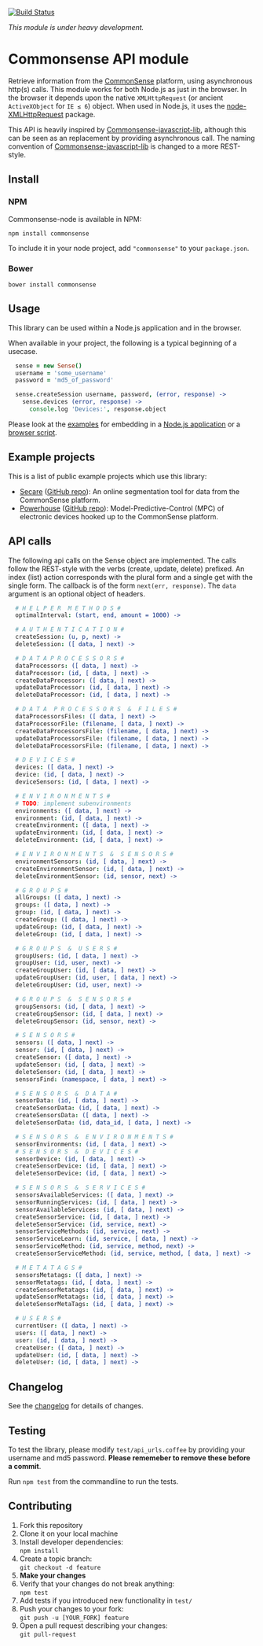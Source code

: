 [![Build Status](https://travis-ci.org/senseobservationsystems/commonsense-nodejs-module.png?branch=master)](https://travis-ci.org/https://travis-ci.org/senseobservationsystems/commonsense-nodejs-module)

*This module is under heavy development.*

# Commonsense API module

Retrieve information from the [CommonSense](http://www.sense-os.nl/commonsense) platform, using asynchronous http(s) calls.
This module works for both Node.js as just in the browser. In the browser it depends upon the native `XMLHttpRequest` (or ancient `ActiveXObject` for `IE ≤ 6`) object. When used in Node.js, it uses the [node-XMLHttpRequest](https://github.com/driverdan/node-XMLHttpRequest) package.

This API is heavily inspired by [Commonsense-javascript-lib](https://github.com/senseobservationsystems/commonsense-javascript-lib), although this can be seen as an replacement by providing asynchronous call. The naming convention of [Commonsense-javascript-lib](https://github.com/senseobservationsystems/commonsense-javascript-lib) is changed to a more REST-style.

## Install

### NPM
Commonsense-node is available in NPM:

`npm install commonsense`

To include it in your node project, add `"commonsense"` to your `package.json`.

### Bower

`bower install commonsense`


## Usage

This library can be used within a Node.js application and in the browser.

When available in your project, the following is a typical beginning of a usecase.

````coffeescript
  sense = new Sense()
  username = 'some_username'
  password = 'md5_of_password'

  sense.createSession username, password, (error, response) ->
    sense.devices (error, response) ->
      console.log 'Devices:', response.object
````

Please look at the [examples](examples) for embedding in a [Node.js application](examples/simple.coffee) or a [browser script](examples/simple.html).

## Example projects
This is a list of public example projects which use this library:

- [Secare](http://secare.herokuapp.com) ([GitHub repo](https://github.com/rvlasveld/secare)): An online segmentation tool for data from the CommonSense platform.
- [Powerhouse](http://sensepowerhouse.herokuapp.com) ([GitHub repo](https://github.com/josvhd/sensepower)): Model-Predictive-Control (MPC) of electronic devices hooked up to the CommonSense platform.

## API calls

The following api calls on the Sense object are implemented.
The calls follow the REST-style with the verbs (create, update, delete) prefixed.
An index (list) action corresponds with the plural form and a single get with the single form.
The callback is of the form `next(err, response)`.
The `data` argument is an optional object of headers.

```coffeescript
  # H E L P E R  M E T H O D S #
  optimalInterval: (start, end, amount = 1000) ->

  # A U T H E N T I C A T I O N #
  createSession: (u, p, next) ->
  deleteSession: ([ data, ] next) ->

  # D A T A P R O C E S S O R S #
  dataProcessors: ([ data, ] next) ->
  dataProcessor: (id, [ data, ] next) ->
  createDataProcessor: ([ data, ] next) ->
  updateDataProcessor: (id, [ data, ] next) ->
  deleteDataProcessor: (id, [ data, ] next) ->

  # D A T A  P R O C E S S O R S  &  F I L E S #
  dataProcessorsFiles: ([ data, ] next) ->
  dataProcessorFile: (filename, [ data, ] next) ->
  createDataProcessorsFile: (filename, [ data, ] next) ->
  updateDataProcessorsFile: (filename, [ data, ] next) ->
  deleteDataProcessorsFile: (filename, [ data, ] next) ->

  # D E V I C E S #
  devices: ([ data, ] next) ->
  device: (id, [ data, ] next) ->
  deviceSensors: (id, [ data, ] next) ->

  # E N V I R O N M E N T S #
  # TODO: implement subenvironments
  environments: ([ data, ] next) ->
  environment: (id, [ data, ] next) ->
  createEnvironment: ([ data, ] next) ->
  updateEnvironment: (id, [ data, ] next) ->
  deleteEnvironment: (id, [ data, ] next) ->

  # E N V I R O N M E N T S  &  S E N S O R S #
  environmentSensors: (id, [ data, ] next) ->
  createEnvironmentSensor: (id, [ data, ] next) ->
  deleteEnvironmentSensor: (id, sensor, next) ->

  # G R O U P S #
  allGroups: ([ data, ] next) ->
  groups: ([ data, ] next) ->
  group: (id, [ data, ] next) ->
  createGroup: ([ data, ] next) ->
  updateGroup: (id, [ data, ] next) ->
  deleteGroup: (id, [ data, ] next) ->

  # G R O U P S  &  U S E R S #
  groupUsers: (id, [ data, ] next) ->
  groupUser: (id, user, next) ->
  createGroupUser: (id, [ data, ] next) ->
  updateGroupUser: (id, user, [ data, ] next) ->
  deleteGroupUser: (id, user, next) ->

  # G R O U P S  &  S E N S O R S #
  groupSensors: (id, [ data, ] next) ->
  createGroupSensor: (id, [ data, ] next) ->
  deleteGroupSensor: (id, sensor, next) ->

  # S E N S O R S #
  sensors: ([ data, ] next) ->
  sensor: (id, [ data, ] next) ->
  createSensor: ([ data, ] next) ->
  updateSensor: (id, [ data, ] next) ->
  deleteSensor: (id, [ data, ] next) ->
  sensorsFind: (namespace, [ data, ] next) ->

  # S E N S O R S  &  D A T A #
  sensorData: (id, [ data, ] next) ->
  createSensorData: (id, [ data, ] next) ->
  createSensorsData: ([ data, ] next) ->
  deleteSensorData: (id, data_id, [ data, ] next) ->

  # S E N S O R S  &  E N V I R O N M E N T S #
  sensorEnvironments: (id, [ data, ] next) ->
  # S E N S O R S  &  D E V I C E S #
  sensorDevice: (id, [ data, ] next) ->
  createSensorDevice: (id, [ data, ] next) ->
  deleteSensorDevice: (id, [ data, ] next) ->

  # S E N S O R S  &  S E R V I C E S #
  sensorsAvailableServices: ([ data, ] next) ->
  sensorRunningServices: (id, [ data, ] next) ->
  sensorAvailableServices: (id, [ data, ] next) ->
  createSensorService: (id, [ data, ] next) ->
  deleteSensorService: (id, service, next) ->
  sensorServiceMethods: (id, service, next) ->
  sensorServiceLearn: (id, service, [ data, ] next) ->
  sensorServiceMethod: (id, service, method, next) ->
  createSensorServiceMethod: (id, service, method, [ data, ] next) ->

  # M E T A T A G S #
  sensorsMetatags: ([ data, ] next) ->
  sensorMetatags: (id, [ data, ] next) ->
  createSensorMetatags: (id, [ data, ] next) ->
  updateSensorMetatags: (id, [ data, ] next) ->
  deleteSensorMetaTags: (id, [ data, ] next) ->

  # U S E R S #
  currentUser: ([ data, ] next) ->
  users: ([ data, ] next) ->
  user: (id, [ data, ] next) ->
  createUser: ([ data, ] next) ->
  updateUser: (id, [ data, ] next) ->
  deleteUser: (id, [ data, ] next) ->
```

## Changelog

See the [changelog](CHANGELOG.md) for details of changes.

## Testing

To test the library, please modify `test/api_urls.coffee` by providing your username and md5 password. **Please rememeber to remove these before a commit**.

Run `npm test` from the commandline to run the tests.

## Contributing

1. Fork this repository
2. Clone it on your local machine
3. Install developer dependencies:<br />
`npm install`
4. Create a topic branch:<br />
`git checkout -d feature`
5. **Make your changes**
6. Verify that your changes do not break anything:<br />
`npm test`
7. Add tests if you introduced new functionality in `test/`
8. Push your changes to your fork:<br />
`git push -u [YOUR_FORK] feature`
9. Open a pull request describing your changes:<br />
`git pull-request`